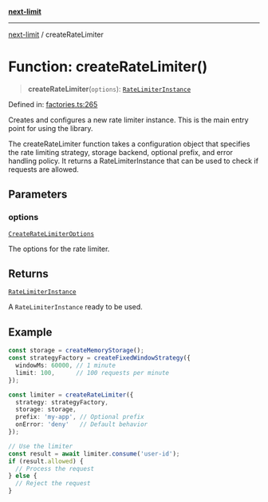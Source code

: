 [**next-limit**](../README.md)

***

[next-limit](../README.md) / createRateLimiter

# Function: createRateLimiter()

> **createRateLimiter**(`options`): [`RateLimiterInstance`](../interfaces/RateLimiterInstance.md)

Defined in: [factories.ts:265](https://github.com/saoudi-h/next-limit/blob/58a6c1402186f63b5f3eecaed63a277351987cb7/src/factories.ts#L265)

Creates and configures a new rate limiter instance.
This is the main entry point for using the library.

The createRateLimiter function takes a configuration object that specifies
the rate limiting strategy, storage backend, optional prefix, and error handling policy.
It returns a RateLimiterInstance that can be used to check if requests are allowed.

## Parameters

### options

[`CreateRateLimiterOptions`](../interfaces/CreateRateLimiterOptions.md)

The options for the rate limiter.

## Returns

[`RateLimiterInstance`](../interfaces/RateLimiterInstance.md)

A `RateLimiterInstance` ready to be used.

## Example

```typescript
const storage = createMemoryStorage();
const strategyFactory = createFixedWindowStrategy({
  windowMs: 60000, // 1 minute
  limit: 100,      // 100 requests per minute
});

const limiter = createRateLimiter({
  strategy: strategyFactory,
  storage: storage,
  prefix: 'my-app', // Optional prefix
  onError: 'deny'   // Default behavior
});

// Use the limiter
const result = await limiter.consume('user-id');
if (result.allowed) {
  // Process the request
} else {
  // Reject the request
}
```
